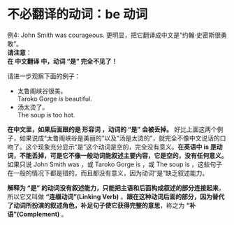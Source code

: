 # 不必翻译的动词：be 动词

例4: John Smith was courageous. 更明显，把它翻译成中文是“约翰·史密斯很勇敢”。  
<b>请注意</b>：  
<b>在 **中文翻译** 中，动词 **“是”** 完全不见了！</b>  
  
请进一步观察下面的例子：


- 太鲁阁峡谷很美。  
Taroko Gorge <em>is</em> beautiful.  
- 汤太烫了。  
The soup <em>is</em> too hot.



<b>在中文里，如果后面跟的是 **形容词** ，动词的 **“是”** 会被丢掉。</b> 好比上面这两个例子，如果说成“太鲁阁峡谷是美丽的”以及“汤是太烫的”，就完全不像中文说话的口吻了。这个现象充分显示“是”这个动词是空的，完全没有意义。<b>在英语中 **is** 是动词，不能丢掉，可是它**不像一般动词能叙述主要内容，它是空的，没有任何意义**。</b> 如果只说 John Smith was ，或 Taroko Gorge is ，或 The soup is ，这些句子在一般的情况下都是错的，而且都没有意义，因为动词“是”缺乏叙述能力。

<b>解释为 **“是”** 的动词**没有叙述能力**，**只能把主语和后面构成叙述的部分连接起来**</b>，所以它又叫做 **“连缀动词”(Linking Verb)** 。<b>跟在这种动词后面的部分，因为替代了动词所扮演的叙述角色，补足句子使它获得完整的意思</b>，称之为 **“补语”(Complement)** 。
